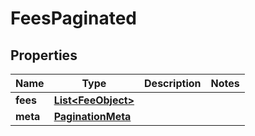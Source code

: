 

# FeesPaginated


## Properties

| Name | Type | Description | Notes |
|------------ | ------------- | ------------- | -------------|
|**fees** | [**List&lt;FeeObject&gt;**](FeeObject.md) |  |  |
|**meta** | [**PaginationMeta**](PaginationMeta.md) |  |  |



